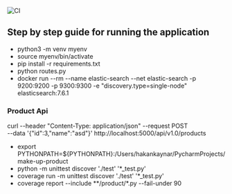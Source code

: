 ![CI](https://github.com/hakankaynar/make-up/workflows/CI/badge.svg?branch=master)


## Step by step guide for running the application
* python3 -m venv myenv
* source myenv/bin/activate
* pip install -r requirements.txt 
* python routes.py 
* docker run --rm --name elastic-search --net elastic-search -p 9200:9200 -p 9300:9300 -e "discovery.type=single-node" elasticsearch:7.6.1

### Product Api

curl --header "Content-Type: application/json" --request POST \
--data '{"id":3,"name":"asd"}' http://localhost:5000/api/v1.0/products

 

* export PYTHONPATH=${PYTHONPATH}:/Users/hakankaynar/PycharmProjects/make-up-product
* python -m unittest discover './test' '*_test.py'
* coverage run -m unittest discover './test' '*_test.py'
* coverage report --include **/product/*.py  --fail-under 90
